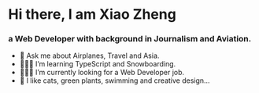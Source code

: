 
# Hi there, I am Xiao Zheng 
### a Web Developer with background in Journalism and Aviation.

- 💬  Ask me about Airplanes, Travel and Asia. 
- 🏄🏼‍♀️  I’m learning TypeScript and Snowboarding.
- 👩🏻‍💻  I’m currently looking for a Web Developer job.
- 💚  I like cats, green plants, swimming and creative design...

